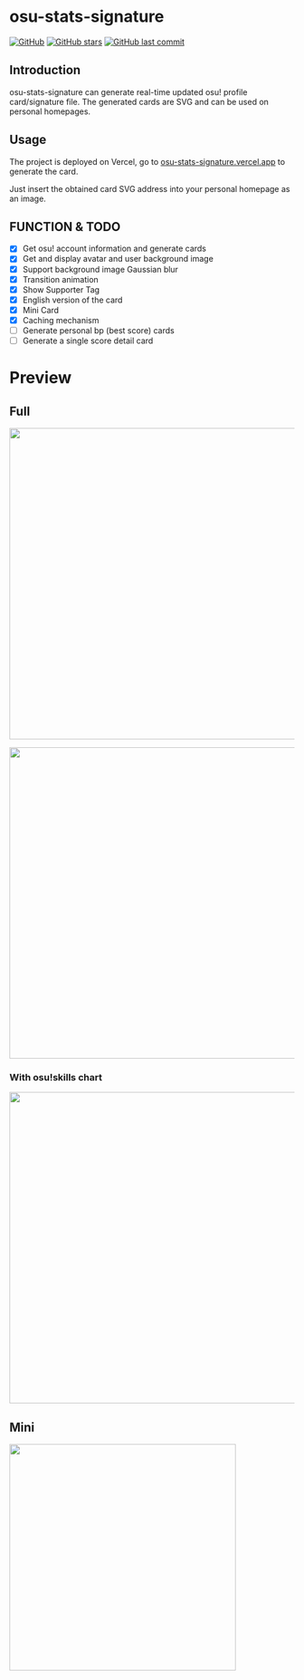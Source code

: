 # osu-stats-signature

[![GitHub](https://img.shields.io/github/license/solstice23/osu-stats-signature?color=blue&style=for-the-badge)](https://github.com/solstice23/osu-stats-signature/blob/master/LICENSE) [![GitHub stars](https://img.shields.io/github/stars/solstice23/osu-stats-signature?color=ff69b4&style=for-the-badge)](https://github.com/solstice23/osu-stats-signature/stargazers) [![GitHub last commit](https://img.shields.io/github/last-commit/solstice23/osu-stats-signature?style=for-the-badge)](https://github.com/solstice23/osu-stats-signature/commits/master)

## Introduction

osu-stats-signature can generate real-time updated osu! profile card/signature file. The generated cards are SVG and can be used on personal homepages.

## Usage

The project is deployed on Vercel, go to [osu-stats-signature.vercel.app](https://osu-stats-signature.vercel.app) to generate the card.

Just insert the obtained card SVG address into your personal homepage as an image.

## FUNCTION & TODO

- [x] Get osu! account information and generate cards
- [x] Get and display avatar and user background image
- [x] Support background image Gaussian blur
- [x] Transition animation
- [x] Show Supporter Tag
- [x] English version of the card
- [x] Mini Card
- [x] Caching mechanism
- [ ] Generate personal bp (best score) cards
- [ ] Generate a single score detail card

# Preview

## Full

<a href="https://osu.ppy.sh/users/7562902/"><img src="https://osu-sig.vercel.app/card?user=mrekk&mode=std&lang=en&animation=true" width="550" /></a>

<a href="https://osu.ppy.sh/users/21226378/"><img src="https://osu-sig.vercel.app/card?user=solstice23&mode=std&animation=true" width="550" /></a>

### With osu!skills chart

<a href="https://osu.ppy.sh/users/7562902/"><img src="https://osu-sig.vercel.app/card?user=mrekk&mode=std&lang=en&animation=true&skills=true&hue=255" width="550" /></a>

## Mini

<a href="https://osu.ppy.sh/users/21226378/"><img src="https://osu-sig.vercel.app/card?user=solstice23&mode=std&blur=6&animation=true&mini=true" width="400" /></a>
